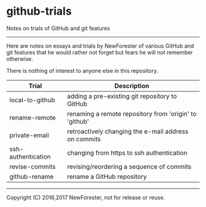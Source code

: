 <!-- github-trials by NewForester:  a series of notes on trials of GitHub and git features -->

# github-trials

Notes on trials of GitHub and git features

---

Here are notes on essays and trials by NewForester of various GitHub and git features
that he would rather not forget but fears he will not remember otherwise.

There is nothing of interest to anyone else in this repository.

Trial              | Description
-----              | -----------
local-to-github    | adding a pre-existing git repository to GitHub
rename-remote      | renaming a remote repository from 'origin' to 'github'
private-email      | retroactively changing the e-mail address on commits
ssh-authentication | changing from https to ssh authentication
revise-commits     | revising/reordering a sequence of commits
github-rename      | rename a GitHub repository

---

Copyright (C) 2016,2017 NewForester, not for release or reuse.

<!-- EOF -->
